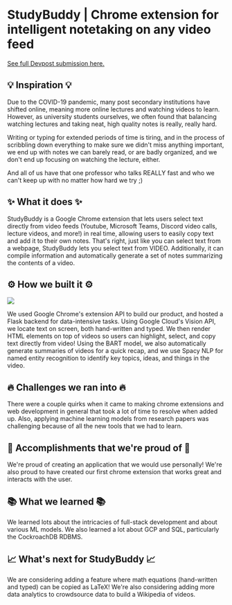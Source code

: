 # StudyBuddy | Chrome extension for intelligent notetaking on any video feed

[See full Devpost submission here.](https://devpost.com/software/studdybuddy-wvsny2)

## 💡 Inspiration 💡
Due to the COVID-19 pandemic, many post secondary institutions have shifted online, meaning more online lectures and watching videos to learn. However, as university students ourselves, we often found that balancing watching lectures and taking neat, high quality notes is really, really hard. 

Writing or typing for extended periods of time is tiring, and in the process of scribbling down everything to make sure we didn't miss anything important, we end up with notes we can barely read, or are badly organized, and we don't end up focusing on watching the lecture, either.

And all of us have that one professor who talks REALLY fast and who we can't keep up with no matter how hard we try ;)

## ✨ What it does ✨

StudyBuddy is a Google Chrome extension that lets users select text directly from video feeds (Youtube, Microsoft Teams, Discord video calls, lecture videos, and more!) in real time, allowing users to easily copy text and add it to their own notes. That's right, just like you can select text from a webpage, StudyBuddy lets you select text from VIDEO. Additionally, it can compile information and automatically generate a set of notes summarizing the contents of a video.  

## ⚙️ How we built it ⚙️

![](https://i.imgur.com/7q59ZkX.png)

We used Google Chrome's extension API to build our product, and hosted a Flask backend for data-intensive tasks. Using Google Cloud's Vision API, we locate text on screen, both hand-written and typed. We then render HTML elements on top of videos so users can highlight, select, and copy text directly from video! Using the BART model, we also automatically generate summaries of videos for a quick recap, and we use Spacy NLP for named entity recognition to identify key topics, ideas, and things in the video.

## 🔥 Challenges we ran into 🔥
There were a couple quirks when it came to making chrome extensions and web development in general that took a lot of time to resolve when added up. Also, applying machine learning models from research papers was challenging because of all the new tools that we had to learn.

## 💪 Accomplishments that we're proud of 💪
We're proud of creating an application that we would use personally! We're also proud to have created our first chrome extension that works great and interacts with the user.

## 📚 What we learned 📚
We learned lots about the intricacies of full-stack development and about various ML models. We also learned a lot about GCP and SQL, particularly the CockroachDB RDBMS.

## 📈 What's next for StudyBuddy 📈
We are considering adding a feature where math equations (hand-written and typed) can be copied as LaTeX! We're also considering adding more data analytics to crowdsource data to build a Wikipedia of videos.
